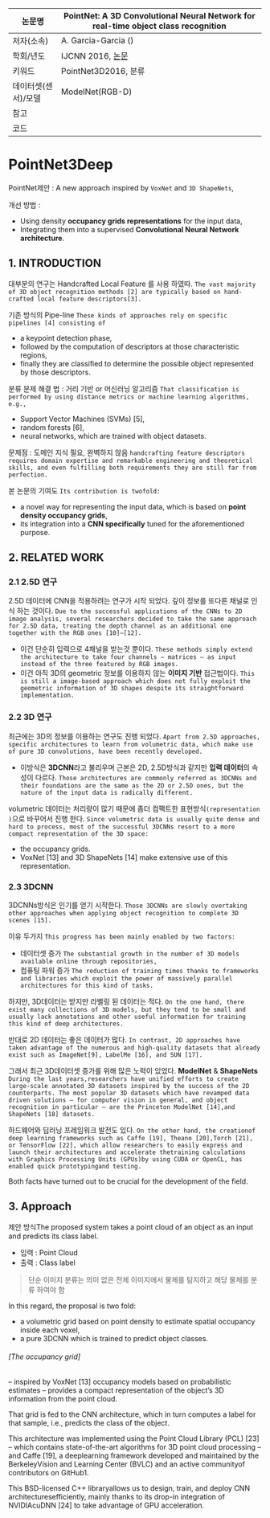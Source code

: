 | 논문명 | PointNet: A 3D Convolutional Neural Network for real-time object class recognition |
| --- | --- |
| 저자\(소속\) |A. Garcia-Garcia \(\) |
| 학회/년도 | IJCNN 2016, [논문](http://ieeexplore.ieee.org/document/7727386/) |
| 키워드 | PointNet3D2016, 분류  |
| 데이터셋(센서)/모델 |ModelNet(RGB-D)  |
| 참고 |  |
| 코드 |  |

# PointNet3Deep

PointNet제안 : A new approach inspired by `VoxNet` and `3D ShapeNets`, 

개선 방법 :  
- Using density **occupancy grids representations** for the input data,
- Integrating them into a supervised **Convolutional Neural Network architecture**.


## 1. INTRODUCTION

대부분의 연구는 Handcrafted Local Feature 를 사용 하였따. `The vast majority of 3D object recognition methods [2] are typically based on hand-crafted local feature descriptors[3]. `

기존 방식의 Pipe-line `These kinds of approaches rely on specific pipelines [4] consisting of `
- a keypoint detection phase, 
- followed by the computation of descriptors at those characteristic regions, 
- finally they are classified to determine the possible object represented by those descriptors. 

분류 문제 해결 법 : 거리 기반 or 머신러닝 알고리즘 `That classification is performed by using distance metrics or machine learning algorithms, e.g.,`
- Support Vector Machines (SVMs) [5], 
- random forests [6],
- neural networks, which are trained with object datasets.

문제점 : 도메인 지식 필요, 완벽하지 않음 `handcrafting feature descriptors requires domain expertise and remarkable engineering and theoretical skills, and even fulfilling both requirements they are still far from perfection. `

본 논문의 기여도  `Its contribution is twofold:` 
- a novel way for representing the input data, which is based on **point density occupancy grids**, 
- its integration into a **CNN specifically** tuned for the aforementioned purpose.

## 2. RELATED WORK

### 2.1 2.5D 연구
2.5D 데이터에 CNN을 적용하려는 연구가 시작 되었다. 깊이 정보를 또다른 채널로 인식 하는 것이다. `Due to the successful applications of the CNNs to 2D image analysis, several researchers decided to take the same approach for 2.5D data, treating the depth channel as an additional one together with the RGB ones [10]–[12]. `
- 이건 단순히 입력으로 4채널을 받는것 뿐이다. `These methods simply extend the architecture to take four channels – matrices – as input instead of the three featured by RGB images. `
- 이건 아직 3D의 geometric 정보를 이용하지 않는 **이미지 기반** 접근법이다. `This is still a image-based approach which does not fully exploit the geometric information of 3D shapes despite its straightforward implementation. `

### 2.2 3D 연구 

최근에는 3D의 정보를 이용하는 연구도 진행 되었다. `Apart from 2.5D approaches, specific architectures to learn from volumetric data, which make use of pure 3D convolutions, have been recently developed. `
- 이방식은 **3DCNN**라고 불리우며 근본은 2D, 2.5D방식과 같지만 **입력 데이터**의 속성이 다르다. `Those architectures are commonly referred as 3DCNNs and their foundations are the same as the 2D or 2.5D ones, but the nature of the input data is radically different. `

volumetric 데이터는 처리량이 많기 때문에 좀더 컴팩트한 표현방식`(representation )`으로 바꾸어서 진행 한다. `Since volumetric data is usually quite dense and hard to process, most of the successful 3DCNNs resort to a more compact representation of the 3D space: `
- the occupancy grids. 
- VoxNet [13] and 3D ShapeNets [14] make extensive use of this representation.

### 2.3 3DCNN

3DCNNs방식은 인기를 얻기 시작한다.  `Those 3DCNNs are slowly overtaking other approaches when applying object recognition to complete 3D scenes [15].`

이유 두가지 `This progress has been mainly enabled by two factors: `
- 데이터셋 증가 `The substantial growth in the number of 3D models available online through repositories, `
- 컴퓨팅 파워 증가 `The reduction of training times thanks to frameworks and libraries which exploit the power of massively parallel architectures for this kind of tasks. `

하지만, 3D데이터는 받지만 라벨링 된 데이터는 적다. `On the one hand, there exist many collections of 3D models, but they tend to be small and usually lack annotations and other useful information for training this kind of deep architectures. `

반대로 2D 데이터는 좋은 데이터가 많다. `In contrast, 2D approaches have taken advantage of the numerous and high-quality datasets that already exist such as ImageNet[9], LabelMe [16], and SUN [17]. `

그래서 최근 3D데이터셋 증가를 위해 많은 노력이 있었다. **ModelNet**  & **ShapeNets**  `During the last years,researchers have unified efforts to create large-scale annotated 3D datasets inspired by the success of the 2D counterparts. The most popular 3D datasets which have revamped data driven solutions – for computer vision in general, and object recognition in particular – are the Princeton ModelNet [14],and ShapeNets [18] datasets. `

하드웨어와 딥러닝 프레임워크 발전도 있다. `On the other hand, the creationof deep learning frameworks such as Caffe [19], Theano [20],Torch [21], or TensorFlow [22], which allow researchers to easily express and launch their architectures and accelerate thetraining calculations with Graphics Processing Units (GPUs)by using CUDA or OpenCL, has enabled quick prototypingand testing. `

Both facts have turned out to be crucial for the development of the field.


## 3. Approach 

제안 방식The proposed system takes a point cloud of an object as an input and predicts its class label. 
- 입력 : Point Cloud
- 출력 : Class label

> 단순 이미지 분류는 의미 없은 전체 이미지에서 물체를 탐지하고 해당 물체를 분류 하여야 함

In this regard, the proposal is two fold: 
- a volumetric grid based on point density to estimate spatial occupancy inside each voxel, 
- a pure 3DCNN which is trained to predict object classes. 

###### [The occupancy grid]
– inspired by VoxNet [13] occupancy models based on probabilistic estimates 
– provides a compact representation of the object’s 3D information from the point cloud. 

That grid is fed to the CNN architecture, which in turn computes a label for that sample, i.e., predicts the class of the object.

This architecture was implemented using the Point Cloud Library (PCL) [23] – which contains state-of-the-art algorithms for 3D point cloud processing – and Caffe [19], a deeplearning framework developed and maintained by the BerkeleyVision and Learning Center (BVLC) and an active communityof contributors on GitHub1. 

This BSD-licensed C++ libraryallows us to design, train, and deploy CNN architecturesefficiently, mainly thanks to its drop-in integration of NVIDIAcuDNN [24] to take advantage of GPU acceleration.
<!--stackedit_data:
eyJoaXN0b3J5IjpbLTIxNzg0MzIxNV19
-->